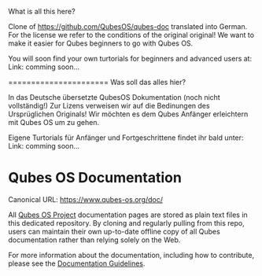 What is all this here?

Clone of https://github.com/QubesOS/qubes-doc translated into German.
For the license we refer to the conditions of the original original!
We want to make it easier for Qubes beginners to go with Qubes OS.

You will soon find your own turtorials for beginners and advanced users at:
Link: comming soon...

======================
Was soll das alles hier? 

In das Deutsche übersetzte QubesOS Dokumentation (noch nicht vollständig!)
Zur Lizens verweisen wir auf die Bedinungen des Ursprüglichen Originals!
Wir möchten es dem Qubes Anfänger erleichtern mit Qubes OS um zu gehen.

Eigene Turtorials für Anfänger und Fortgeschrittene findet ihr bald unter:
Link: comming soon...

Qubes OS Documentation
======================

Canonical URL: https://www.qubes-os.org/doc/

All [Qubes OS Project] documentation pages are stored as plain text
files in this dedicated repository. By cloning and regularly pulling from
this repo, users can maintain their own up-to-date offline copy of all
Qubes documentation rather than relying solely on the Web.

For more information about the documentation, including how to contribute,
please see the [Documentation Guidelines].


[Qubes OS Project]: https://github.com/QubesOS
[documentation guidelines]: https://www.qubes-os.org/doc/doc-guidelines/

